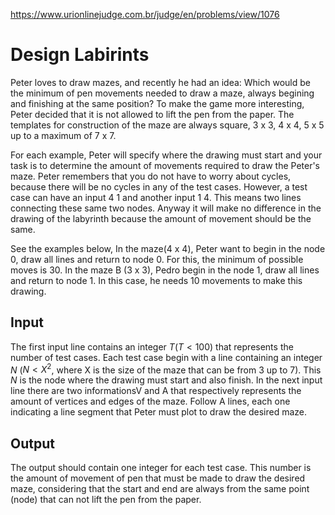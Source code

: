 https://www.urionlinejudge.com.br/judge/en/problems/view/1076

# Design Labirints

Peter loves to draw mazes, and recently he had an idea: Which would be the
minimum of pen movements needed to draw a maze, always begining and finishing
at the same position? To make the game more interesting, Peter decided that it
is not allowed to lift the pen from the paper. The templates for construction
of the maze are always square, 3 x 3, 4 x 4, 5 x 5 up to a maximum of 7 x 7.

For each example, Peter will specify where the drawing must start and your task
is to determine the amount of movements required to draw the Peter's maze.
Peter remembers that you do not have to worry about cycles, because there will
be no cycles in any of the test cases. However, a test case can have an input
4 1 and another input 1 4. This means two lines connecting these same two
nodes. Anyway it will make no difference in the drawing of the labyrinth
because the amount of movement should be the same.

See the examples below, In the maze(4 x 4), Peter want to begin in the node 0,
draw all lines and return to node 0. For this, the minimum of possible moves is
30. In the maze B (3 x 3), Pedro begin in the node 1, draw all lines and return
to node 1. In this case, he needs 10 movements to make this drawing.

## Input

The first input line contains an integer $T (T \lt 100)$ that represents the number
of test cases. Each test case begin with a line containing an integer
$N$ ($N < X^2$, where X is the size of the maze that can be from 3 up to 7). This $N$
is the node where the drawing must start and also finish. In the next input
line there are two informationsV and A that respectively represents the amount
of vertices and edges of the maze. Follow A lines, each one indicating a line
segment that Peter must plot to draw the desired maze.

## Output

The output should contain one integer for each test case. This number is the
amount of movement of pen that must be made to draw the desired maze,
considering that the start and end are always from the same point (node) that
can not lift the pen from the paper.
